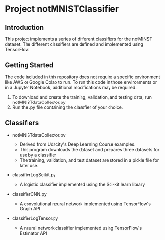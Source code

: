 # Project notMNISTClassifier

## Introduction
   This project implements a series of different classifiers for the notMINST dataset. The different classifiers are defined and implemented using TensorFlow. 

## Getting Started
 The code included in this repository does not require a specific environment like AWS or Google Colab to run. To run this code in those environments or in a Jupyter Notebook, additional modifications may be required. 
1. To download and create the training, validation, and testing data, run notMNISTdataCollector.py
2. Run the .py file containing the classfier of your choice.

## Classifiers
* notMNISTdataCollector.py
   * Derived from Udacity's Deep Learning Course examples.
   * This program downloads the dataset and prepares three datasets for use by a classifier
   * The training, validation, and test dataset are stored in a pickle file for later use. 

* classifierLogScikit.py
   * A logistic classifier implemented using the Sci-kit learn library

* classifierCNN.py
   * A convolutional neural network implemented using TensorFlow's Graph API

* classifierLogTensor.py
   * A neural network classifier implemented using TensorFlow's Estimator API
   

